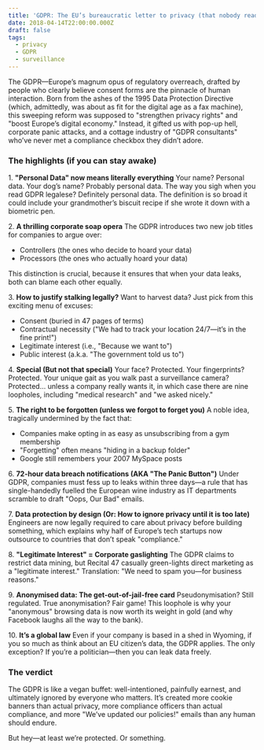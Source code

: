 ```yaml
---
title: 'GDPR: The EU’s bureaucratic letter to privacy (that nobody reads)'
date: 2018-04-14T22:00:00.000Z
draft: false
tags:
  - privacy
  - GDPR
  - surveillance
---
```


The GDPR—Europe’s magnum opus of regulatory overreach, drafted by people who clearly believe consent forms are the pinnacle of human interaction. Born from the ashes of the 1995 Data Protection Directive (which, admittedly, was about as fit for the digital age as a fax machine), this sweeping reform was supposed to "strengthen privacy rights" and "boost Europe’s digital economy." Instead, it gifted us with pop-up hell, corporate panic attacks, and a cottage industry of "GDPR consultants" who’ve never met a compliance checkbox they didn’t adore.

### The highlights (if you can stay awake)

1\. **"Personal Data" now means literally everything** 
Your name? Personal data. Your dog’s name? Probably personal data. The way you sigh when you read GDPR legalese? Definitely personal data. The definition is so broad it could include your grandmother’s biscuit recipe if she wrote it down with a biometric pen.

2\. **A thrilling corporate soap opera** 
The GDPR introduces two new job titles for companies to argue over:

* Controllers (the ones who decide to hoard your data)
* Processors (the ones who actually hoard your data)

This distinction is crucial, because it ensures that when your data leaks, both can blame each other equally.

3\. **How to justify stalking legally?** 
Want to harvest data? Just pick from this exciting menu of excuses:

* Consent (buried in 47 pages of terms)
* Contractual necessity ("We had to track your location 24/7—it’s in the fine print!")
* Legitimate interest (i.e., "Because we want to")
* Public interest (a.k.a. "The government told us to")

4\. **Special (But not that special)** 
Your face? Protected. Your fingerprints? Protected. Your unique gait as you walk past a surveillance camera? Protected… unless a company really wants it, in which case there are nine loopholes, including "medical research" and "we asked nicely."

5\. **The right to be forgotten (unless we forgot to forget you)** 
A noble idea, tragically undermined by the fact that:

* Companies make opting in as easy as unsubscribing from a gym membership
* "Forgetting" often means "hiding in a backup folder"
* Google still remembers your 2007 MySpace posts

6\. **72-hour data breach notifications (AKA "The Panic Button")** 
Under GDPR, companies must fess up to leaks within three days—a rule that has single-handedly fuelled the European wine industry as IT departments scramble to draft "Oops, Our Bad" emails.

7\. **Data protection by design (Or: How to ignore privacy until it is too late)** 
Engineers are now legally required to care about privacy before building something, which explains why half of Europe’s tech startups now outsource to countries that don’t speak "compliance."

8\. **"Legitimate Interest" = Corporate gaslighting**
The GDPR claims to restrict data mining, but Recital 47 casually green-lights direct marketing as a "legitimate interest." Translation: "We need to spam you—for business reasons."

9\. **Anonymised data: The get-out-of-jail-free card**
Pseudonymisation? Still regulated. True anonymisation? Fair game! This loophole is why your "anonymous" browsing data is now worth its weight in gold (and why Facebook laughs all the way to the bank).

10\. **It’s a global law**
Even if your company is based in a shed in Wyoming, if you so much as think about an EU citizen’s data, the GDPR applies. The only exception? If you’re a politician—then you can leak data freely.

### The verdict

The GDPR is like a vegan buffet: well-intentioned, painfully earnest, and ultimately ignored by everyone who matters. It’s created more cookie banners than actual privacy, more compliance officers than actual compliance, and more "We’ve updated our policies!" emails than any human should endure.

But hey—at least we’re protected. Or something.
